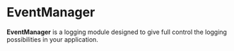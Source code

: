 # EventManager

**EventManager** is a logging module designed to give full control the logging possibilities in your application.
